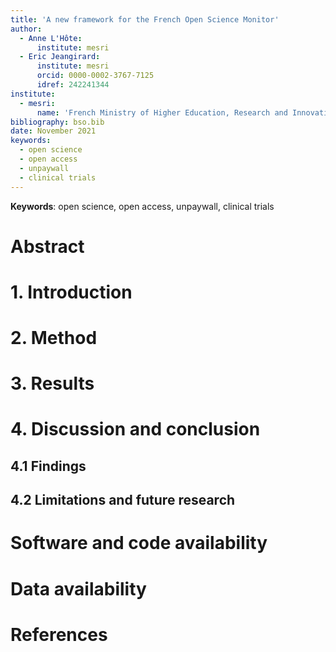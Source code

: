 ```yaml
---
title: 'A new framework for the French Open Science Monitor'
author:
  - Anne L'Hôte:
      institute: mesri
  - Eric Jeangirard:
      institute: mesri
      orcid: 0000-0002-3767-7125
      idref: 242241344
institute:
  - mesri:
      name: 'French Ministry of Higher Education, Research and Innovation, Paris, France'
bibliography: bso.bib
date: November 2021
keywords:
  - open science
  - open access
  - unpaywall
  - clinical trials
---
```


**Keywords**: open science, open access, unpaywall, clinical trials

# Abstract


# 1. Introduction


# 2. Method


# 3. Results


# 4. Discussion and conclusion

## 4.1 Findings


## 4.2 Limitations and future research


# Software and code availability


# Data availability


# References
